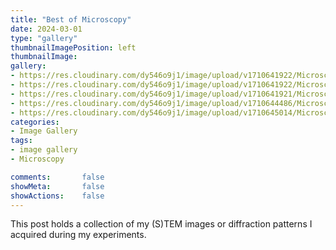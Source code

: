 ```yaml
---
title: "Best of Microscopy"
date: 2024-03-01
type: "gallery"
thumbnailImagePosition: left
thumbnailImage:  
gallery:
- https://res.cloudinary.com/dy546o9j1/image/upload/v1710641922/Microscopy/FeSi111_dxcibp.jpg "Cubic B20-type chiral magnet FeSi along [111] zone axis."
- https://res.cloudinary.com/dy546o9j1/image/upload/v1710641922/Microscopy/VSe2_80kV_filtered_bedft2.jpg "2D Van der Waals material VSe<sub>2</sub>"
- https://res.cloudinary.com/dy546o9j1/image/upload/v1710641921/Microscopy/Skyrmion_dh1bye.png "4D-STEM reconstruction of hexagonal skyrmion lattice, acquired from chiral magnet FeGe<sub>0.8</sub>Si<sub>0.2</sub>"
- https://res.cloudinary.com/dy546o9j1/image/upload/v1710644486/Microscopy/DLACBED_Si111_ewoxgi.jpg "Digital Large Angle Convergent Beam Electron Diffraction (DLACBED) pattern of Si [111]. DLACBED pattern is formed by stitching CBED patterns acquired with different beam tilt. LACBED could be used for determination of crystal symmetry and quantitative structural factor calculation."
- https://res.cloudinary.com/dy546o9j1/image/upload/v1710645014/Microscopy/DLACBED_Animation_sm6rxt.gif "Animation of acquisition of Digital Large Angle Convergent Beam Electron Diffraction (DLACBED) pattern of Si [111]. Each diffraction pattern at a specific beam tilt. A specific reflection is selected for each beam tilt, and stitch together digitally to form a full pattern."
categories:
- Image Gallery
tags:
- image gallery
- Microscopy

comments:       false
showMeta:       false
showActions:    false
---
```


This post holds a collection of my (S)TEM images or diffraction patterns I acquired during my experiments.